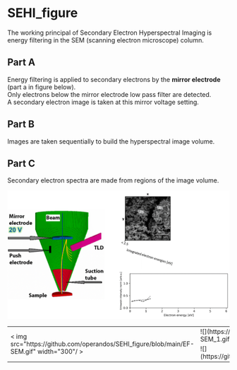 # SEHI_figure

The working principal of Secondary Electron Hyperspectral Imaging is energy filtering in the SEM (scanning electron microscope) column.

<table>
   <tr>
      <td rowspan="2">
        < img src="https://github.com/operandos/SEHI_figure/blob/main/EF-SEM.gif" width="300"/ >
        </td>
        <td> ![](https://github.com/operandos/SEHI_figure/blob/main/EF-SEM_1.gif) </td>
     </td>
   </tr>
   <tr>
      <td> ![](https://github.com/operandos/SEHI_figure/blob/main/Spec.gif) </td>
   </tr>

## Part A
Energy filtering is applied to secondary electrons by the **mirror electrode** (part a in figure below).  
Only electrons below the mirror electrode low pass filter are detected.  
A secondary electron image is taken at this mirror voltage setting.  

## Part B
Images are taken sequentially to build the hyperspectral image volume.

## Part C
Secondary electron spectra are made from regions of the image volume.

![](https://github.com/operandos/SEHI_figure/blob/main/SEHI_over_Composite.gif)
